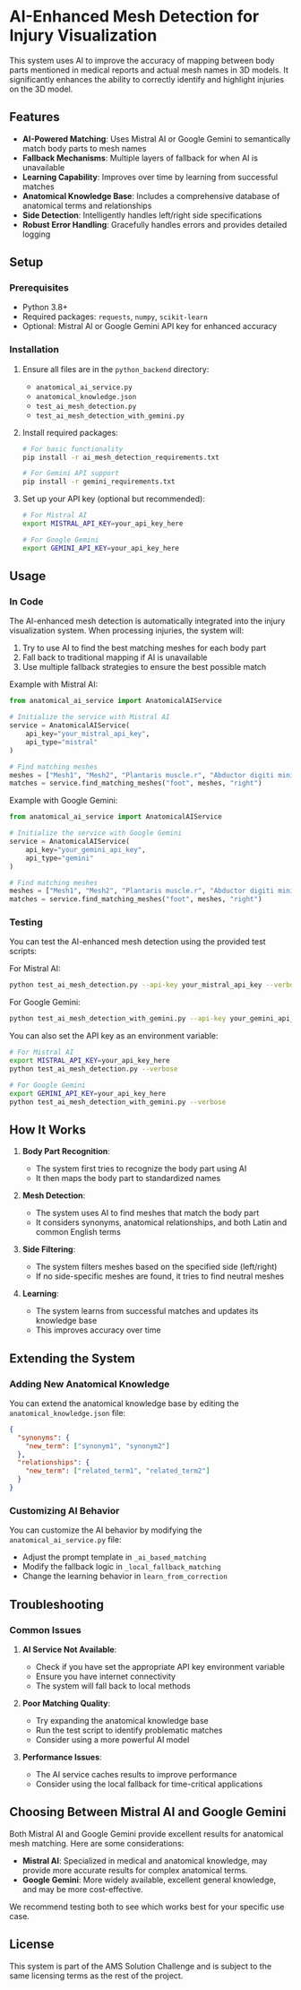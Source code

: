 # AI-Enhanced Mesh Detection for Injury Visualization

This system uses AI to improve the accuracy of mapping between body parts mentioned in medical reports and actual mesh names in 3D models. It significantly enhances the ability to correctly identify and highlight injuries on the 3D model.

## Features

- **AI-Powered Matching**: Uses Mistral AI or Google Gemini to semantically match body parts to mesh names
- **Fallback Mechanisms**: Multiple layers of fallback for when AI is unavailable
- **Learning Capability**: Improves over time by learning from successful matches
- **Anatomical Knowledge Base**: Includes a comprehensive database of anatomical terms and relationships
- **Side Detection**: Intelligently handles left/right side specifications
- **Robust Error Handling**: Gracefully handles errors and provides detailed logging

## Setup

### Prerequisites

- Python 3.8+
- Required packages: `requests`, `numpy`, `scikit-learn`
- Optional: Mistral AI or Google Gemini API key for enhanced accuracy

### Installation

1. Ensure all files are in the `python_backend` directory:
   - `anatomical_ai_service.py`
   - `anatomical_knowledge.json`
   - `test_ai_mesh_detection.py`
   - `test_ai_mesh_detection_with_gemini.py`

2. Install required packages:
   ```bash
   # For basic functionality
   pip install -r ai_mesh_detection_requirements.txt
   
   # For Gemini API support
   pip install -r gemini_requirements.txt
   ```

3. Set up your API key (optional but recommended):
   ```bash
   # For Mistral AI
   export MISTRAL_API_KEY=your_api_key_here
   
   # For Google Gemini
   export GEMINI_API_KEY=your_api_key_here
   ```

## Usage

### In Code

The AI-enhanced mesh detection is automatically integrated into the injury visualization system. When processing injuries, the system will:

1. Try to use AI to find the best matching meshes for each body part
2. Fall back to traditional mapping if AI is unavailable
3. Use multiple fallback strategies to ensure the best possible match

Example with Mistral AI:

```python
from anatomical_ai_service import AnatomicalAIService

# Initialize the service with Mistral AI
service = AnatomicalAIService(
    api_key="your_mistral_api_key",
    api_type="mistral"
)

# Find matching meshes
meshes = ["Mesh1", "Mesh2", "Plantaris muscle.r", "Abductor digiti minimi of foot.r"]
matches = service.find_matching_meshes("foot", meshes, "right")
```

Example with Google Gemini:

```python
from anatomical_ai_service import AnatomicalAIService

# Initialize the service with Google Gemini
service = AnatomicalAIService(
    api_key="your_gemini_api_key",
    api_type="gemini"
)

# Find matching meshes
meshes = ["Mesh1", "Mesh2", "Plantaris muscle.r", "Abductor digiti minimi of foot.r"]
matches = service.find_matching_meshes("foot", meshes, "right")
```

### Testing

You can test the AI-enhanced mesh detection using the provided test scripts:

For Mistral AI:
```bash
python test_ai_mesh_detection.py --api-key your_mistral_api_key --verbose
```

For Google Gemini:
```bash
python test_ai_mesh_detection_with_gemini.py --api-key your_gemini_api_key --verbose
```

You can also set the API key as an environment variable:
```bash
# For Mistral AI
export MISTRAL_API_KEY=your_api_key_here
python test_ai_mesh_detection.py --verbose

# For Google Gemini
export GEMINI_API_KEY=your_api_key_here
python test_ai_mesh_detection_with_gemini.py --verbose
```

## How It Works

1. **Body Part Recognition**:
   - The system first tries to recognize the body part using AI
   - It then maps the body part to standardized names

2. **Mesh Detection**:
   - The system uses AI to find meshes that match the body part
   - It considers synonyms, anatomical relationships, and both Latin and common English terms

3. **Side Filtering**:
   - The system filters meshes based on the specified side (left/right)
   - If no side-specific meshes are found, it tries to find neutral meshes

4. **Learning**:
   - The system learns from successful matches and updates its knowledge base
   - This improves accuracy over time

## Extending the System

### Adding New Anatomical Knowledge

You can extend the anatomical knowledge base by editing the `anatomical_knowledge.json` file:

```json
{
  "synonyms": {
    "new_term": ["synonym1", "synonym2"]
  },
  "relationships": {
    "new_term": ["related_term1", "related_term2"]
  }
}
```

### Customizing AI Behavior

You can customize the AI behavior by modifying the `anatomical_ai_service.py` file:

- Adjust the prompt template in `_ai_based_matching`
- Modify the fallback logic in `_local_fallback_matching`
- Change the learning behavior in `learn_from_correction`

## Troubleshooting

### Common Issues

1. **AI Service Not Available**:
   - Check if you have set the appropriate API key environment variable
   - Ensure you have internet connectivity
   - The system will fall back to local methods

2. **Poor Matching Quality**:
   - Try expanding the anatomical knowledge base
   - Run the test script to identify problematic matches
   - Consider using a more powerful AI model

3. **Performance Issues**:
   - The AI service caches results to improve performance
   - Consider using the local fallback for time-critical applications

## Choosing Between Mistral AI and Google Gemini

Both Mistral AI and Google Gemini provide excellent results for anatomical mesh matching. Here are some considerations:

- **Mistral AI**: Specialized in medical and anatomical knowledge, may provide more accurate results for complex anatomical terms.
- **Google Gemini**: More widely available, excellent general knowledge, and may be more cost-effective.

We recommend testing both to see which works best for your specific use case.

## License

This system is part of the AMS Solution Challenge and is subject to the same licensing terms as the rest of the project. 